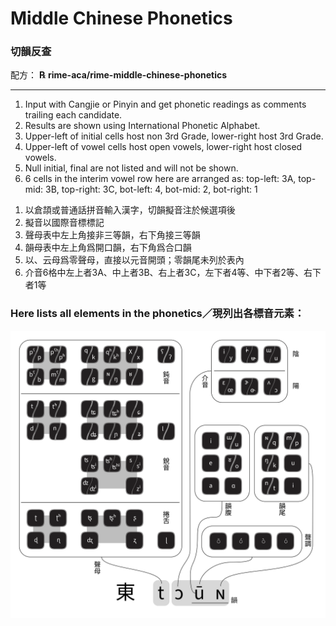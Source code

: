 <h1>Middle Chinese Phonetics</h1>
<h3>切韻反查</h3>
<p>配方： <b>℞ rime-aca/rime-middle-chinese-phonetics</b></p>
<hr>
<ol><li> Input with Cangjie or Pinyin and get phonetic readings as comments trailing each candidate.</li>
<li> Results are shown using International Phonetic Alphabet.</li>
<li>Upper-left of initial cells host non 3rd Grade, lower-right host 3rd Grade.</li>
<li>Upper-left of vowel cells host open vowels, lower-right host closed vowels.</li>
<li>Null initial, final are not listed and will not be shown.</li>
<li>6 cells in the interim vowel row here are arranged as: top-left: 3A, top-mid: 3B, top-right: 3C, bot-left: 4, bot-mid: 2, bot-right: 1</li></ol>
<ol>

<li>以倉頡或普通話拼音輸入漢字，切韻擬音注於候選項後</li>
<li>擬音以國際音標標記</li>
<li>聲母表中左上角接非三等韻，右下角接三等韻</li>
<li>韻母表中左上角爲開口韻，右下角爲合口韻</li>
<li>以、云母爲零聲母，直接以元音開頭；零韻尾未列於表內</li>
<li>介音6格中左上者3A、中上者3B、右上者3C，左下者4等、中下者2等、右下者1等</li></ol>
<h3>Here lists all elements in the phonetics／現列出各標音元素：</h3>
<p style="text-align:center;">
<picture style = "width: 50%; margin-left: auto; margin-right: auto;">
<source media="(prefers-color-scheme: dark)" srcset="middle_chinese_dark.png">
<source media="(prefers-color-scheme: light)" srcset="middle_chinese.png">
<img src="middle_chinese.png" alt="Summary of syllables">
</picture></p>
